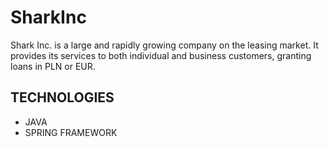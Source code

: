 # SharkInc

Shark Inc. is a large and rapidly growing company on the leasing market. It provides its services to
both individual and business customers, granting loans in PLN or EUR.

## TECHNOLOGIES
* JAVA
* SPRING FRAMEWORK 
